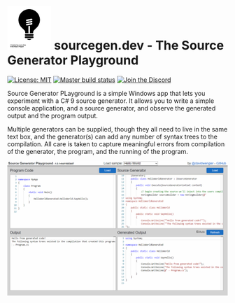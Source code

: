 # !["bulb by Luca Ska from the Noun Project"](assets/bulb.png) sourcegen.dev - The Source Generator Playground

[![License: MIT](https://img.shields.io/github/license/davidwengier/SourceGeneratorPlayground?color=blue "License: MIT")](https://choosealicense.com/licenses/mit/)
[![Master build status](https://github.com/davidwengier/SourceGeneratorPlayground/workflows/Master/badge.svg "Master build status")](https://github.com/davidwengier/SourceGeneratorPlayground/actions?query=workflow%3AMaster)
[![Join the Discord](https://img.shields.io/discord/709643112636612658?label=Discord "Join the Discord")](https://discord.gg/Yt5B58b)

Source Generator PLayground is a simple Windows app that lets you experiment with a C# 9 source generator. It allows you to write a simple console application, and a source generator, and observe the generated output and the program output.

Multiple generators can be supplied, though they all need to live in the same text box, and the generator(s) can add any number of syntax trees to the compilation. All care is taken to capture meaningful errors from compilation of the generator, the program, and the running of the program.

![](assets/sourcegendev.gif)


